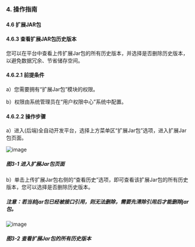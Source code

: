 ### 4. 操作指南

#### 4.6 扩展JAR包

#### 4.6.3 查看扩展JAR包历史版本

您可以在平台中查看上传扩展Jar包的所有历史版本，并选择是否删除历史版本，以避免数据冗余、节省储存空间。

#### 4.6.2.1 前提条件

a）您需要拥有“扩展Jar包”模块的权限。

b）权限由系统管理员在“用户权限中心”系统中配置。

#### 4.6.2.2 操作步骤

a）进入(后端)全自动开发平台，选择上方菜单区“扩展Jar包”选项，进入扩展Jar包页面。

![image](https://user-images.githubusercontent.com/79617492/196913152-d0b07218-2925-4233-9f0c-0dc22bdf726c.png)

##### 图3-1 进入扩展Jar包页面

b）单击上传扩展Jar包右侧的“查看历史”选项，即可查看该扩展Jar包的所有历史版本，您可以选择是否删除历史版本。

##### 注意：若当前jar包已经被接口引用，则无法删除，需要先清除引用后才能删除jar包。

![image](https://user-images.githubusercontent.com/79617492/196913179-24700f7e-9c88-4d1f-8af9-ec66d4e845b6.png)

##### 图3-2 查看扩展Jar包的所有历史版本
